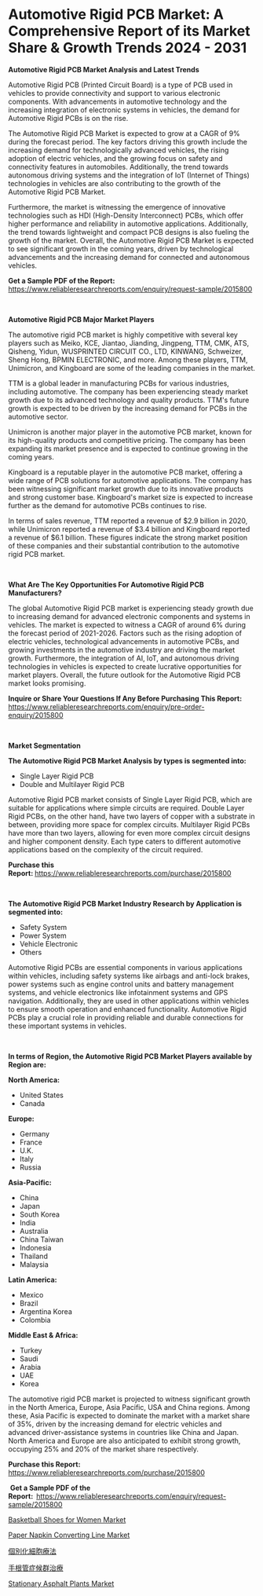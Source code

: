 <p><h1>Automotive Rigid PCB Market: A Comprehensive Report of its Market Share & Growth Trends 2024 - 2031</h1></p><p><strong>Automotive Rigid PCB Market Analysis and Latest Trends</strong></p>
<p><p>Automotive Rigid PCB (Printed Circuit Board) is a type of PCB used in vehicles to provide connectivity and support to various electronic components. With advancements in automotive technology and the increasing integration of electronic systems in vehicles, the demand for Automotive Rigid PCBs is on the rise.</p><p>The Automotive Rigid PCB Market is expected to grow at a CAGR of 9% during the forecast period. The key factors driving this growth include the increasing demand for technologically advanced vehicles, the rising adoption of electric vehicles, and the growing focus on safety and connectivity features in automobiles. Additionally, the trend towards autonomous driving systems and the integration of IoT (Internet of Things) technologies in vehicles are also contributing to the growth of the Automotive Rigid PCB Market.</p><p>Furthermore, the market is witnessing the emergence of innovative technologies such as HDI (High-Density Interconnect) PCBs, which offer higher performance and reliability in automotive applications. Additionally, the trend towards lightweight and compact PCB designs is also fueling the growth of the market. Overall, the Automotive Rigid PCB Market is expected to see significant growth in the coming years, driven by technological advancements and the increasing demand for connected and autonomous vehicles.</p></p>
<p><strong>Get a Sample PDF of the Report:&nbsp;</strong> <a href="https://www.reliableresearchreports.com/enquiry/request-sample/2015800">https://www.reliableresearchreports.com/enquiry/request-sample/2015800</a></p>
<p>&nbsp;</p>
<p><strong>Automotive Rigid PCB Major Market Players</strong></p>
<p><p>The automotive rigid PCB market is highly competitive with several key players such as Meiko, KCE, Jiantao, Jianding, Jingpeng, TTM, CMK, ATS, Qisheng, Yidun, WUSPRINTED CIRCUIT CO., LTD, KINWANG, Schweizer, Sheng Hong, BPMIN ELECTRONIC, and more. Among these players, TTM, Unimicron, and Kingboard are some of the leading companies in the market.</p><p>TTM is a global leader in manufacturing PCBs for various industries, including automotive. The company has been experiencing steady market growth due to its advanced technology and quality products. TTM's future growth is expected to be driven by the increasing demand for PCBs in the automotive sector.</p><p>Unimicron is another major player in the automotive PCB market, known for its high-quality products and competitive pricing. The company has been expanding its market presence and is expected to continue growing in the coming years.</p><p>Kingboard is a reputable player in the automotive PCB market, offering a wide range of PCB solutions for automotive applications. The company has been witnessing significant market growth due to its innovative products and strong customer base. Kingboard's market size is expected to increase further as the demand for automotive PCBs continues to rise.</p><p>In terms of sales revenue, TTM reported a revenue of $2.9 billion in 2020, while Unimicron reported a revenue of $3.4 billion and Kingboard reported a revenue of $6.1 billion. These figures indicate the strong market position of these companies and their substantial contribution to the automotive rigid PCB market.</p></p>
<p>&nbsp;</p>
<p><strong>What Are The Key Opportunities For Automotive Rigid PCB Manufacturers?</strong></p>
<p><p>The global Automotive Rigid PCB market is experiencing steady growth due to increasing demand for advanced electronic components and systems in vehicles. The market is expected to witness a CAGR of around 6% during the forecast period of 2021-2026. Factors such as the rising adoption of electric vehicles, technological advancements in automotive PCBs, and growing investments in the automotive industry are driving the market growth. Furthermore, the integration of AI, IoT, and autonomous driving technologies in vehicles is expected to create lucrative opportunities for market players. Overall, the future outlook for the Automotive Rigid PCB market looks promising.</p></p>
<p><strong>Inquire or Share Your Questions If Any Before Purchasing This Report:</strong> <a href="https://www.reliableresearchreports.com/enquiry/pre-order-enquiry/2015800">https://www.reliableresearchreports.com/enquiry/pre-order-enquiry/2015800</a></p>
<p>&nbsp;</p>
<p><strong>Market Segmentation</strong></p>
<p><strong>The Automotive Rigid PCB Market Analysis by types is segmented into:</strong></p>
<p><ul><li>Single Layer Rigid PCB</li><li>Double and Multilayer Rigid PCB</li></ul></p>
<p><p>Automotive Rigid PCB market consists of Single Layer Rigid PCB, which are suitable for applications where simple circuits are required. Double Layer Rigid PCBs, on the other hand, have two layers of copper with a substrate in between, providing more space for complex circuits. Multilayer Rigid PCBs have more than two layers, allowing for even more complex circuit designs and higher component density. Each type caters to different automotive applications based on the complexity of the circuit required.</p></p>
<p><strong>Purchase this Report:&nbsp;</strong><a href="https://www.reliableresearchreports.com/purchase/2015800">https://www.reliableresearchreports.com/purchase/2015800</a></p>
<p>&nbsp;</p>
<p><strong>The Automotive Rigid PCB Market Industry Research by Application is segmented into:</strong></p>
<p><ul><li>Safety System</li><li>Power System</li><li>Vehicle Electronic</li><li>Others</li></ul></p>
<p><p>Automotive Rigid PCBs are essential components in various applications within vehicles, including safety systems like airbags and anti-lock brakes, power systems such as engine control units and battery management systems, and vehicle electronics like infotainment systems and GPS navigation. Additionally, they are used in other applications within vehicles to ensure smooth operation and enhanced functionality. Automotive Rigid PCBs play a crucial role in providing reliable and durable connections for these important systems in vehicles.</p></p>
<p>&nbsp;</p>
<p><strong>In terms of Region, the Automotive Rigid PCB Market Players available by Region are:</strong></p>
<p>
    <p> <strong> North America: </strong>
        <ul>
            <li>United States</li>
            <li>Canada</li>
        </ul>
        </p> 
    <p> <strong> Europe: </strong>
        <ul>
            <li>Germany</li>
            <li>France</li>
            <li>U.K.</li>
            <li>Italy</li>
            <li>Russia</li>
        </ul>
        </p> 
    <p> <strong> Asia-Pacific: </strong>
        <ul>
            <li>China</li>
            <li>Japan</li>
            <li>South Korea</li>
            <li>India</li>
            <li>Australia</li>
            <li>China Taiwan</li>
            <li>Indonesia</li>
            <li>Thailand</li>
            <li>Malaysia</li>
        </ul>
        </p> 
    <p> <strong> Latin America: </strong>
        <ul>
            <li>Mexico</li>
            <li>Brazil</li>
            <li>Argentina Korea</li>
            <li>Colombia</li>
        </ul>
        </p> 
    <p> <strong> Middle East & Africa: </strong>
        <ul>
            <li>Turkey</li>
            <li>Saudi</li>
            <li>Arabia</li>
            <li>UAE</li>
            <li>Korea</li>
        </ul>
    </p>
    </p>
<p><p>The automotive rigid PCB market is projected to witness significant growth in the North America, Europe, Asia Pacific, USA and China regions. Among these, Asia Pacific is expected to dominate the market with a market share of 35%, driven by the increasing demand for electric vehicles and advanced driver-assistance systems in countries like China and Japan. North America and Europe are also anticipated to exhibit strong growth, occupying 25% and 20% of the market share respectively.</p></p>
<p><strong>Purchase this Report: </strong><a href="https://www.reliableresearchreports.com/purchase/2015800">https://www.reliableresearchreports.com/purchase/2015800</a></p>
<p>&nbsp;<strong>Get a Sample PDF of the Report:&nbsp;&nbsp;</strong><a href="https://www.reliableresearchreports.com/enquiry/request-sample/2015800">https://www.reliableresearchreports.com/enquiry/request-sample/2015800</a></p>
<p><strong></strong></p>
<p><p><a href="https://view.publitas.com/reportprime-1/basketball-shoes-for-women-market-growth-market-trends-covid-19-impact-and-forecasts-for-period-from-2024-2031/">Basketball Shoes for Women Market</a></p><p><a href="https://extreme-scabiosa-c81.notion.site/Paper-Napkin-Converting-Line-Market-Provides-Detailed-Segmentation-of-this-Market-based-on-Type-App-03ee31c7da724773b56d968993558484">Paper Napkin Converting Line Market</a></p><p><a href="https://medium.com/@dwighthuels1/%E5%80%8B%E5%88%A5%E3%81%AE%E7%B4%B0%E8%83%9E%E7%99%82%E6%B3%95%E5%B8%82%E5%A0%B4%E3%81%AE%E8%A6%8F%E6%A8%A1%E3%81%AF-%E4%B8%96%E7%95%8C%E3%81%AE%E6%A5%AD%E7%95%8C%E3%81%AB%E3%81%8A%E3%81%91%E3%82%8B%E6%9C%80%E9%81%A9%E3%81%AA%E3%83%9E%E3%83%BC%E3%82%B1%E3%83%86%E3%82%A3%E3%83%B3%E3%82%B0%E3%83%81%E3%83%A3%E3%83%8D%E3%83%AB%E3%82%92%E7%A4%BA%E3%81%97%E3%81%BE%E3%81%99-d8e5580ff708">個別化細胞療法</a></p><p><a href="https://medium.com/@liamdavis60/%E6%89%8B%E6%A0%B9%E7%AE%A1%E7%97%87%E5%80%99%E7%BE%A4%E6%B2%BB%E7%99%82%E5%B8%82%E5%A0%B4%E3%81%AE%E5%88%86%E6%9E%90-%E3%82%B0%E3%83%AD%E3%83%BC%E3%83%90%E3%83%AB%E7%94%A3%E6%A5%AD%E3%81%AE%E8%A6%8B%E9%80%9A%E3%81%97%E3%81%A8%E4%BA%88%E6%B8%AC-2024%E5%B9%B4%E3%81%8B%E3%82%892031%E5%B9%B4-63872ee754bd">手根管症候群治療</a></p><p><a href="https://carnation-joke-41f.notion.site/Stationary-Asphalt-Plants-Market-Size-Focuses-on-Market-Dynamics-In-Depth-Analysis-and-Future-Proje-4fd76a1dfb6948fa9fb388e73ac16c05">Stationary Asphalt Plants Market</a></p></p>
